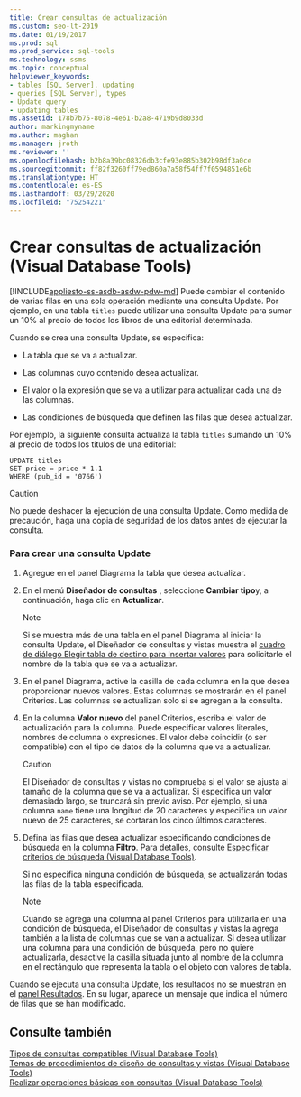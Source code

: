 ```yaml
---
title: Crear consultas de actualización
ms.custom: seo-lt-2019
ms.date: 01/19/2017
ms.prod: sql
ms.prod_service: sql-tools
ms.technology: ssms
ms.topic: conceptual
helpviewer_keywords:
- tables [SQL Server], updating
- queries [SQL Server], types
- Update query
- updating tables
ms.assetid: 178b7b75-8078-4e61-b2a8-4719b9d8033d
author: markingmyname
ms.author: maghan
ms.manager: jroth
ms.reviewer: ''
ms.openlocfilehash: b2b8a39bc08326db3cfe93e885b302b98df3a0ce
ms.sourcegitcommit: ff82f3260ff79ed860a7a58f54ff7f0594851e6b
ms.translationtype: HT
ms.contentlocale: es-ES
ms.lasthandoff: 03/29/2020
ms.locfileid: "75254221"
---
```

# <a name="create-update-queries-visual-database-tools"></a>Crear consultas de actualización (Visual Database Tools)
[!INCLUDE[appliesto-ss-asdb-asdw-pdw-md](../../includes/appliesto-ss-asdb-asdw-pdw-md.md)]
Puede cambiar el contenido de varias filas en una sola operación mediante una consulta Update. Por ejemplo, en una tabla `titles` puede utilizar una consulta Update para sumar un 10% al precio de todos los libros de una editorial determinada.  
  
Cuando se crea una consulta Update, se especifica:  
  
-   La tabla que se va a actualizar.  
  
-   Las columnas cuyo contenido desea actualizar.  
  
-   El valor o la expresión que se va a utilizar para actualizar cada una de las columnas.  
  
-   Las condiciones de búsqueda que definen las filas que desea actualizar.  
  
Por ejemplo, la siguiente consulta actualiza la tabla `titles` sumando un 10% al precio de todos los títulos de una editorial:  
  
```  
UPDATE titles  
SET price = price * 1.1  
WHERE (pub_id = '0766')  
```  
  
> [!CAUTION]  
> No puede deshacer la ejecución de una consulta Update. Como medida de precaución, haga una copia de seguridad de los datos antes de ejecutar la consulta.  
  
### <a name="to-create-an-update-query"></a>Para crear una consulta Update  
  
1.  Agregue en el panel Diagrama la tabla que desea actualizar.  
  
2.  En el menú **Diseñador de consultas** , seleccione **Cambiar tipo**y, a continuación, haga clic en **Actualizar**.  
  
    > [!NOTE]  
    > Si se muestra más de una tabla en el panel Diagrama al iniciar la consulta Update, el Diseñador de consultas y vistas muestra el [cuadro de diálogo Elegir tabla de destino para Insertar valores](../../ssms/visual-db-tools/choose-target-table-for-insert-values-dialog-box-visual-database-tools.md) para solicitarle el nombre de la tabla que se va a actualizar.  
  
3.  En el panel Diagrama, active la casilla de cada columna en la que desea proporcionar nuevos valores. Estas columnas se mostrarán en el panel Criterios. Las columnas se actualizan solo si se agregan a la consulta.  
  
4.  En la columna **Valor nuevo** del panel Criterios, escriba el valor de actualización para la columna. Puede especificar valores literales, nombres de columna o expresiones. El valor debe coincidir (o ser compatible) con el tipo de datos de la columna que va a actualizar.  
  
    > [!CAUTION]  
    > El Diseñador de consultas y vistas no comprueba si el valor se ajusta al tamaño de la columna que se va a actualizar. Si especifica un valor demasiado largo, se truncará sin previo aviso. Por ejemplo, si una columna `name` tiene una longitud de 20 caracteres y especifica un valor nuevo de 25 caracteres, se cortarán los cinco últimos caracteres.  
  
5.  Defina las filas que desea actualizar especificando condiciones de búsqueda en la columna **Filtro**. Para detalles, consulte [Especificar criterios de búsqueda &#40;Visual Database Tools&#41;](../../ssms/visual-db-tools/specify-search-criteria-visual-database-tools.md).  
  
    Si no especifica ninguna condición de búsqueda, se actualizarán todas las filas de la tabla especificada.  
  
    > [!NOTE]  
    > Cuando se agrega una columna al panel Criterios para utilizarla en una condición de búsqueda, el Diseñador de consultas y vistas la agrega también a la lista de columnas que se van a actualizar. Si desea utilizar una columna para una condición de búsqueda, pero no quiere actualizarla, desactive la casilla situada junto al nombre de la columna en el rectángulo que representa la tabla o el objeto con valores de tabla.  
  
Cuando se ejecuta una consulta Update, los resultados no se muestran en el [panel Resultados](../../ssms/visual-db-tools/results-pane-visual-database-tools.md). En su lugar, aparece un mensaje que indica el número de filas que se han modificado.  
  
## <a name="see-also"></a>Consulte también  
[Tipos de consultas compatibles &#40;Visual Database Tools&#41;](../../ssms/visual-db-tools/supported-query-types-visual-database-tools.md)  
[Temas de procedimientos de diseño de consultas y vistas &#40;Visual Database Tools&#41;](../../ssms/visual-db-tools/design-queries-and-views-how-to-topics-visual-database-tools.md)  
[Realizar operaciones básicas con consultas (Visual Database Tools)](../../ssms/visual-db-tools/perform-basic-operations-with-queries-visual-database-tools.md)  
  
